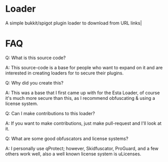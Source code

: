 # Loader
A simple bukkit/spigot plugin loader to download from URL links|

# FAQ
Q: What is this source code?

A: This source-code is a base for people who want to expand on it and are interested in creating loaders for to secure their plugins.

Q: Why did you create this?

A: This was a base that I first came up with for the Esta Loader, of course it's much more secure than this, as I recommend obfuscating & using a license system.

Q: Can I make contributions to this loader?

A: If you want to make contributions, just make pull-request and I'll look at it.

Q: What are some good obfuscators and license systems?

A: I personally use qProtect; however, Skidfuscator, ProGuard, and a few others work well, also a well known license system is uLicenses.
